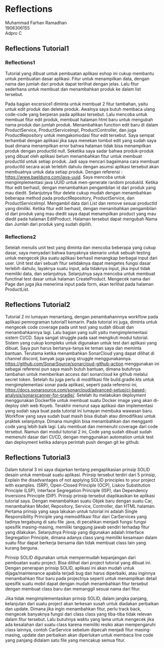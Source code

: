 # Reflections

Muhammad Farhan Ramadhan </br>
1906306155</br>
Adpro C

## Reflections Tutorial1

### Reflections1

Tutorial yang dibuat untuk pembuatan aplikasi eshop ini cukup membantu untuk pembuatan dasar aplikasi. 
Fitur untuk menampilkan data, dengan nama dan jumlah dari produk dapat terlihat dengan jelas. 
Lalu fitur sederhana untuk membuat dan menambahkan produk ke dalam list tersebut.

Pada bagian excersice1 diminta untuk membuat 2 fitur tambahan, yaitu untuk edit produk dan delete produk.
Awalnya saya butuh membaca ulang code-code yang berperan pada aplikasi tersebut.
Lalu mencoba untuk membuat fitur edit produk, membuat halaman html baru untuk mengubah nama produk dan jumlah produk.
Menambahkan function edit baru di dalam ProductService, ProductServiceImpl, ProductController, dan juga ProductRepository untuk mengakomodasi fitur edit tersebut.
Saya sempat terhambat dengan aplikasi jika saya menekan tombol edit yang sudah saya buat dimana menampilkan error bahwa halaman tidak bisa menampilkan produk dengan productId null.
Seketika saya sadar bahwa produk-produk yang dibuat oleh aplikasi belum menambahkan fitur untuk membuat productId untuk setiap produk. 
Jadi saya mencari bagaimana cara membuat productId secara acak terlebih dahulu dengan asumsi aplikasi tersebut akan membuatnya untuk data setiap produk.
Dengan referensi : https://www.baeldung.com/java-uuid. Saya mencoba untuk mengimplementasi java UUID untuk men-generate random produkId.
Ketika fitur edit berhasil, dengan menambahkan pengambilan id dari produk yang mau diedit. 
Selanjutnya fitur delete cukup mudah dengan menambahkan beberapa method pada productRepository, ProductService, 
dan ProductServiceImpl. Mengambil data dari List dan remove sesuai productId yang dimiliki.
Ketika fitur edit berhasil, dengan menambahkan pengambilan id dari produk yang mau diedit saya dapat menampilkan product yang mau diedit pada halaman EditProduct.
Halaman tersebut dapat mengubah Nama dan Jumlah dari produk yang sudah dipilih. 

### Reflections2

Setelah menulis unit test yang diminta dan mencoba beberapa yang cukup dasar, saya menyadari
bahwa banyaknya skenario untuk sebuah testing untuk mengecek jika suatu aplikasi berhasil menangkap
berbagai input dari user. Unit test dari sebuah fitur setidaknya dapat mengetes fungsi dasar terlebih dahulu,
layaknya suatu input, ada tidaknya input, jika input tidak memiliki data, dan selanjutnya. 
Selanjutnya saya mencoba untuk membuat functinal test dasar untuk halaman CreateProduct. 
Mengecek nama dari Page dan juga jika menerima input pada form, akan terlihat pada halaman ProductList.


## Reflections Tutorial2

Tutorial 2 ini lumayan menantang, dengan penambahannnya workflow pada aplikasi pemrograman tutorial1 kemarin.
Pada tutorial ini juga, diminta untuk mengecek code coverage pada unit test yang sudah dibuat dan menambahkannya lagi.
Lalu bagian yang sulit yaitu mengimplementasi sistem CI/CD. Saya sangat struggle pada saat mengikuti modul tutorial. 
Sistem yang cukup kompleks untuk digunakan untuk test dari aplikasi yang dibuat. Saya pun harus bertanya-tanya ke teman
saya dan meminta bantuan. Terutama ketika menambahkan SonarCloud yang dapat dilihat di channel discord, banyak juga yang
struggle menggunakannya. https://github.com/SonarSource/sonarcloud-github-action menggunakan ini sebagai referensi pun 
saya masih butuh bantuan, dimana butuhnya tambahan untuk memberikan access dari sonarcloud ke github melalui secret token.
Setelah itu juga perlu di modifikasi file build.gradle.kts untuk mengimplementasi sonar pada aplikasi, seperti pada
referensi ini, https://docs.sonarsource.com/sonarcloud/advanced-setup/ci-based-analysis/sonarscanner-for-gradle/. 
Setelah itu melakukan deployment menggunakan Dockerfile untuk membuat suatu Docker image yang akan di-deploy oleh web Koyeb.
Terakhir menurut saya aplikasi dan implementasi yang sudah saya buat pada tutorial ini lumayan membuka wawasan baru. 
Workflow yang saya sudah buat masih bisa diubah atau dimodifikasi untuk praktek selanjutnya. Dimana mungkin bisa menambahkan
dan mengganti code yang lebih baik lagi. Lalu membuat dan memenuhi coverage dari code tersebut. Namun dari modul tutorial 2 ini,
Code yang sudah dibuat sudah memenuhi dasar dari CI/CD, dengan menggunakan automation untuk test dan deployment ketika 
adanya perintah push dengan git ke github.

## Reflections Tutorial3

Dalam tutorial 3 ini saya diajarkan tentang pengaplikasian prinsip SOLID desain untuk membuat suatu aplikasi. Prinsip 
tersebut terdiri dari 5 prinsip, Explain the disadvantages of not applying SOLID principles to your project with examples.
(SRP), Open-Closed Principle (OCP), Liskov Substitution 
Principle (LSP), Interface Segregation Principle (ISP), dan Dependency Inversions Principle (DIP). Prinsip prinsip 
tersebut diaplikasikan ke aplikasi tutorial saya. Dengan menambahkan suatu Objek baru dengan suatu Car, menambahkan Model,
Repository, Service, Controller, dan HTML halaman. Pertama prinsip yang saya lakukan untuk tutorial ini adalah Single 
Responsibility Principle yang memodifikasi fitur dari CarServices yang tadinya tergabung di satu file .java, di pecahkan
menjadi fungsi fungsi spesifik masing-masing, memiliki tanggung jawab sendiri terhadap fitur yang dilakukan. Selanjutnya 
Prinsip yang digunakan adalah Interface Segregation Principle, dimana adanya class yang memiliki kesamaan dalam suatu
fitur dapat berkerja bersama dan tidak membuat class lain yang kurang berguna.

Prinsip SOLID digunakan untuk mempermudah kepanjangan dari pembuatan suatu project. Bisa dilihat dari project tutorial 
yang dibuat ini. Dengan penerapan prinsip SOLID, aplikasi ini akan mudah untuk dijaga/maintenance apabila terjadi bug 
dan harus diperbaiki, atau inginnya menambahkan fitur baru pada projectnya seperti untuk menampilkan detail spesifik 
suatu mobil dapat dengan mudah menambahkan fitur tersebut dengan membuat class baru dan memanggil sesuai nama dari fitur.

Jika tidak mengimplementasikan prinsip SOLID, dalam jangka panjang, kelanjutan dari suatu project akan terkesan susah
untuk diadakan perbaikan dan update. Dimana jika ingin menambahkan fitur, perlu track back, mengecek banyaknya fungsi 
dari class class yang tiba-tiba tidak relevan dalam fitur tersebut. Lalu butuhnya waktu yang lama untuk mengecek jika 
ada kesalahan dari suatu class karena memiliki resiko akan mempengaruhi class lainnya, contoh CarService sebelum dipecah
menjadi fitur masing-masing, update dan perbaikan akan diperlukan untuk membaca line code yang panjang didalam satu file
yang mencakup semua fitur.


